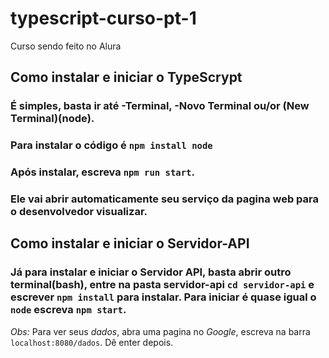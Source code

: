 # typescript-curso-pt-1
 Curso sendo feito no Alura

## Como instalar e iniciar o TypeScrypt 
 ### É simples, basta ir até -Terminal, -Novo Terminal ou/or (New Terminal)(node). 
 ### Para instalar o código é `` npm install node ``  
 ### Após instalar, escreva ``npm run start``.  
 ### Ele vai abrir automaticamente seu serviço da pagina web para o desenvolvedor visualizar. 

## Como instalar e iniciar o Servidor-API
### Já para instalar e iniciar o Servidor API, basta abrir outro terminal(bash), entre na pasta servidor-api `` cd servidor-api `` e escrever `` npm install `` para instalar. Para iniciar é quase igual o `` node `` escreva `` npm start ``.

*Obs:* Para ver seus  *dados*, abra uma pagina no *Google*, escreva na barra `` localhost:8080/dados ``. Dê enter depois.